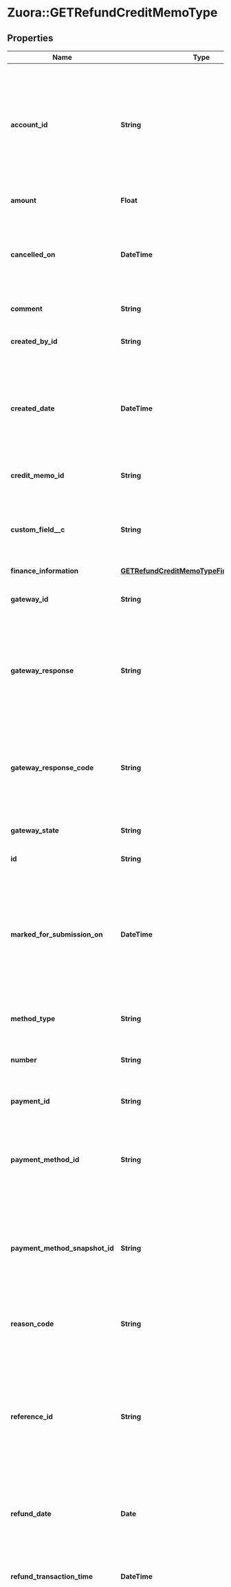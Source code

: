 # Zuora::GETRefundCreditMemoType

## Properties
Name | Type | Description | Notes
------------ | ------------- | ------------- | -------------
**account_id** | **String** | The ID of the account associated with this refund. Zuora associates the refund automatically with the account from the associated payment.  | [optional] 
**amount** | **Float** | The total amount of the refund.  | [optional] 
**cancelled_on** | **DateTime** | The date and time when the refund was cancelled, in &#x60;yyyy-mm-dd hh:mm:ss&#x60; format.  | [optional] 
**comment** | **String** | Comments about the refund.  | [optional] 
**created_by_id** | **String** | The ID of the Zuora user who created the refund.  | [optional] 
**created_date** | **DateTime** | The date and time when the refund was created, in &#x60;yyyy-mm-dd hh:mm:ss&#x60; format. For example, 2017-03-06 15:31:10.  | [optional] 
**credit_memo_id** | **String** | The ID of the credit memo that is refunded.  | [optional] 
**custom_field__c** | **String** | Any custom fields defined for this object. The custom field name is case-sensitive.  | [optional] 
**finance_information** | [**GETRefundCreditMemoTypeFinanceInformation**](GETRefundCreditMemoTypeFinanceInformation.md) |  | [optional] 
**gateway_id** | **String** | The ID of the gateway instance that processes the refund.  | [optional] 
**gateway_response** | **String** | The message returned from the payment gateway for the refund. This message is gateway-dependent.  | [optional] 
**gateway_response_code** | **String** | The response code returned from the payment gateway for the refund. This code is gateway-dependent.  | [optional] 
**gateway_state** | **String** | The status of the refund in the gateway.  | [optional] 
**id** | **String** | The ID of the created refund.  | [optional] 
**marked_for_submission_on** | **DateTime** | The date and time when a refund was marked and waiting for batch submission to the payment process, in &#x60;yyyy-mm-dd hh:mm:ss&#x60; format.  | [optional] 
**method_type** | **String** | How an external refund was issued to a customer.  | [optional] 
**number** | **String** | The unique identification number of the refund.  | [optional] 
**payment_id** | **String** | The ID of the payment associated with the refund.  | [optional] 
**payment_method_id** | **String** | The unique ID of the payment method that the customer used to make the refund.  | [optional] 
**payment_method_snapshot_id** | **String** | The unique ID of the payment method snapshot, which is a copy of the particular payment method used in a transaction.  | [optional] 
**reason_code** | **String** | A code identifying the reason for the transaction.  | [optional] 
**reference_id** | **String** | The transaction ID returned by the payment gateway for an electronic refund. Use this field to reconcile refunds between your gateway and Zuora Payments.  | [optional] 
**refund_date** | **Date** | The date when the refund takes effect, in yyyy-mm-dd format.  | [optional] 
**refund_transaction_time** | **DateTime** | The date and time when the refund was issued, in &#x60;yyyy-mm-dd hh:mm:ss&#x60; format.  | [optional] 
**second_refund_reference_id** | **String** | The transaction ID returned by the payment gateway if there is an additional transaction for the refund. Use this field to reconcile payments between your gateway and Zuora Payments.  | [optional] 
**settled_on** | **DateTime** | The date and time when the refund was settled in the payment processor, in &#x60;yyyy-mm-dd hh:mm:ss&#x60; format. This field is used by the Spectrum gateway only and not applicable to other gateways.  | [optional] 
**soft_descriptor** | **String** | A payment gateway-specific field that maps to Zuora for the gateways, Orbital, Vantiv and Verifi.  | [optional] 
**soft_descriptor_phone** | **String** | A payment gateway-specific field that maps to Zuora for the gateways, Orbital, Vantiv and Verifi.  | [optional] 
**status** | **String** | The status of the refund.  | [optional] 
**submitted_on** | **DateTime** | The date and time when the refund was submitted, in &#x60;yyyy-mm-dd hh:mm:ss&#x60; format.  | [optional] 
**success** | **BOOLEAN** | Returns &#x60;true&#x60; if the request was processed successfully. | [optional] 
**type** | **String** | The type of the refund.  | [optional] 
**updated_by_id** | **String** | The ID of the Zuora user who last updated the refund.  | [optional] 
**updated_date** | **DateTime** | The date and time when the refund was last updated, in &#x60;yyyy-mm-dd hh:mm:ss&#x60; format. For example, 2017-03-07 15:36:10.  | [optional] 


